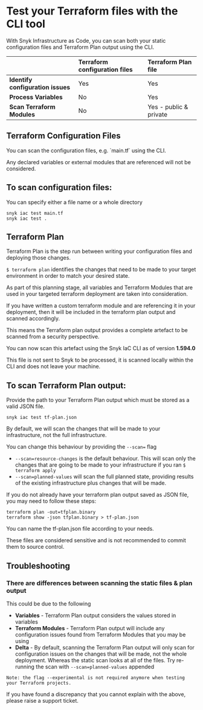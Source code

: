 # Test your Terraform files with the CLI tool

With Snyk Infrastructure as Code, you can scan both your static configuration files and Terraform Plan output using the CLI.

|  | **Terraform configuration files** | **Terraform Plan file** |
| :--- | :--- | :--- |
| **Identify configuration issues** | Yes | Yes |
| **Process Variables** | No | Yes |
| **Scan Terraform Modules** | No | Yes - public & private |

## Terraform Configuration Files

You can scan the configuration files, e.g. \`main.tf\` using the CLI.

Any declared variables or external modules that are referenced will not be considered.

## To scan configuration files:

You can specify either a file name or a whole directory

```text
snyk iac test main.tf
snyk iac test .
```

## Terraform Plan

Terraform Plan is the step run between writing your configuration files and deploying those changes.

`$ terraform plan` identifies the changes that need to be made to your target environment in order to match your desired state.

As part of this planning stage, all variables and Terraform Modules that are used in your targeted terraform deployment are taken into consideration.

If you have written a custom terraform module and are referencing it in your deployment, then it will be included in the terraform plan output and scanned accordingly.

This means the Terraform plan output provides a complete artefact to be scanned from a security perspective.

You can now scan this artefact using the Snyk IaC CLI as of version **1.594.0**

This file is not sent to Snyk to be processed, it is scanned locally within the CLI and does not leave your machine.

## To scan Terraform Plan output:

Provide the path to your Terraform Plan output which must be stored as a valid JSON file.

```text
snyk iac test tf-plan.json
```

By default, we will scan the changes that will be made to your infrastructure, not the full infrastructure.

You can change this behaviour by providing the `--scan=` flag

* `--scan=resource-changes` is the default behaviour. This will scan only the changes that are going to be made to your infrastructure if you ran `$ terraform apply`
* `--scan=planned-values` will scan the full planned state, providing results of the existing infrastructure plus changes that will be made. 

If you do not already have your terraform plan output saved as JSON file, you may need to follow these steps:

```text
terraform plan -out=tfplan.binary
terraform show -json tfplan.binary > tf-plan.json
```

You can name the tf-plan.json file according to your needs.

These files are considered sensitive and is not recommended to commit them to source control.

## Troubleshooting

### There are differences between scanning the static files & plan output

This could be due to the following

* **Variables** - Terraform Plan output considers the values stored in variables
* **Terraform Modules** - Terraform Plan output will include any configuration issues found from Terraform Modules that you may be using
* **Delta** - By default, scanning the Terraform Plan output will only scan for configuration issues on the changes that will be made, not the whole deployment. Whereas the static scan looks at all of the files. Try re-running the scan with `--scan=planned-values` appended

```text
Note: the flag --experimental is not required anymore when testing your Terraform projects.
```

If you have found a discrepancy that you cannot explain with the above, please raise a support ticket.

